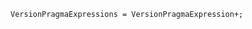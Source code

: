 <!-- This file is generated automatically by infrastructure scripts. Please don't edit by hand. -->

```{ .ebnf .slang-ebnf #VersionPragmaExpressions }
VersionPragmaExpressions = VersionPragmaExpression+;
```
